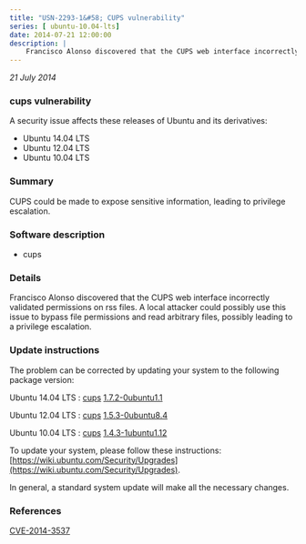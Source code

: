 ```yaml
---
title: "USN-2293-1&#58; CUPS vulnerability"
series: [ ubuntu-10.04-lts]
date: 2014-07-21 12:00:00
description: |
    Francisco Alonso discovered that the CUPS web interface incorrectly validated permissions on rss files. A local attacker could possibly use this issue to bypass file permissions and read arbitrary files, possibly leading to a privilege escalation. 
--- 
```

 
 

*21 July 2014*

### cups vulnerability

A security issue affects these releases of Ubuntu and its derivatives:

* Ubuntu 14.04 LTS
* Ubuntu 12.04 LTS
* Ubuntu 10.04 LTS

### Summary

CUPS could be made to expose sensitive information, leading to privilege escalation.

### Software description

* cups 

### Details

Francisco Alonso discovered that the CUPS web interface incorrectly validated permissions on rss files. A local attacker could possibly use this issue to bypass file permissions and read arbitrary files, possibly leading to a privilege escalation. 

### Update instructions

The problem can be corrected by updating your system to the following package version:

Ubuntu 14.04 LTS
 : [cups](https://launchpad.net/ubuntu/+source/cups) <span> [1.7.2-0ubuntu1.1](https://launchpad.net/ubuntu/+source/cups/1.7.2-0ubuntu1.1) </span> 

Ubuntu 12.04 LTS
 : [cups](https://launchpad.net/ubuntu/+source/cups) <span> [1.5.3-0ubuntu8.4](https://launchpad.net/ubuntu/+source/cups/1.5.3-0ubuntu8.4) </span> 

Ubuntu 10.04 LTS
 : [cups](https://launchpad.net/ubuntu/+source/cups) <span> [1.4.3-1ubuntu1.12](https://launchpad.net/ubuntu/+source/cups/1.4.3-1ubuntu1.12) </span> 

To update your system, please follow these instructions: [https://wiki.ubuntu.com/Security/Upgrades](https://wiki.ubuntu.com/Security/Upgrades).

In general, a standard system update will make all the necessary changes. 

### References

 
 [CVE-2014-3537](http://people.ubuntu.com/~ubuntu-security/cve/CVE-2014-3537)
 

